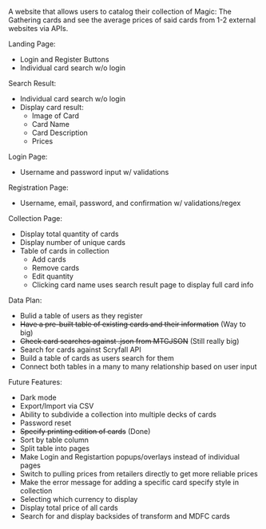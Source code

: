 A website that allows users to catalog their collection of Magic: The Gathering cards and see the average prices of said cards from 1-2 external websites via APIs.

Landing Page:
- Login and Register Buttons
- Individual card search w/o login

Search Result:
- Individual card search w/o login
- Display card result:
    - Image of Card
    - Card Name
    - Card Description
    - Prices

Login Page:
- Username and password input w/ validations

Registration Page:
- Username, email, password, and confirmation w/ validations/regex

Collection Page:
- Display total quantity of cards
- Display number of unique cards
- Table of cards in collection
    - Add cards
    - Remove cards
    - Edit quantity
    - Clicking card name uses search result page to display full card info

Data Plan:
- Bulid a table of users as they register
- ~~Have a pre-built table of existing cards and their information~~ (Way to big)
- ~~Check card searches against .json from MTGJSON~~ (Still really big)
- Search for cards against Scryfall API
- Build a table of cards as users search for them
- Connect both tables in a many to many relationship based on user input

Future Features:
- Dark mode
- Export/Import via CSV
- Ability to subdivide a collection into multiple decks of cards
- Password reset
- ~~Specify printing edition of cards~~ (Done)
- Sort by table column
- Split table into pages
- Make Login and Registartion popups/overlays instead of individual pages
- Switch to pulling prices from retailers directly to get more reliable prices
- Make the error message for adding a specific card specify style in collection
- Selecting which currency to display
- Display total price of all cards
- Search for and display backsides of transform and MDFC cards
